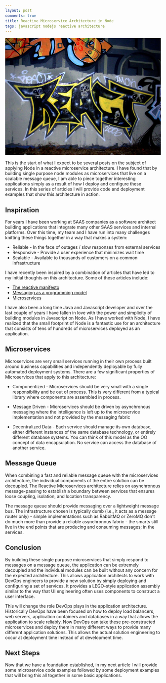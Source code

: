 ```yaml
---
layout: post
comments: true
title: Reactive Microservice Architecture in Node
tags: javascript nodejs reactive architecture
---
```


![](/public/react.jpg)

This is the start of what I expect to be several posts on the subject of applying Node in a reactive microservice architecture. I have found that by building single purpose node modules as microservices that live on a scalable message queue, I am able to piece together interesting applications simply as a result of how I deploy and configure these services. In this series of articles I will provide code and deployment examples that show this architecture in action.

<!--more-->

## Inspiration

For years I have been working at SAAS companies as a software architect building applications that integrate many other SAAS services and internal platforms. Over this time, my team and I have run into many challenges knitting these things together in a way that makes a system:

* Reliable - In the face of outages / slow responses from external services
* Responsive - Provide a user experience that minimizes wait time
* Scalable - Available to thousands of customers on a common infrastructure

I have recently been inspired by a combination of articles that have led to my initial thoughts on this architecture. Some of these articles include:

* [The reactive manifesto](http://www.reactivemanifesto.org/)
* [Messaging as a programming model](http://eventuallyconsistent.net/2013/08/12/messaging-as-a-programming-model-part-1/)
* [Microservices](http://martinfowler.com/articles/microservices.html)

I have also been a long time Java and Javascript developer and over the last couple of years I have fallen in love with the power and simplicity of building modules in Javascript on Node. As I have worked with Node, I have realized that the small footprint of Node is a fantastic use for an architecture that consists of tens of hundreds of microservices deployed as an application.

## Microservices

Microservices are very small services running in their own process built around business capabilities and independently deployable by fully automated deployment systems. There are a few significant properties of Microservices that apply to this architecture:

* Componentized - Microservices should be very small with a single responsibility and be out of process. This is very different from a typical library where components are assembled in process.

* Message Driven - Microservices should be driven by asynchronous messaging where the intelligence is left up to the microservice implementation and not provided by the messaging fabric

* Decentralized Data - Each service should manage its own database, either different instances of the same database technology, or entirely different database systems. You can think of this model as the OO concept of data encapsulation. No service can access the database of another service.

## Message Queue

When combining a fast and reliable message queue with the microservices architecture, the individual components of the entire solution can be decoupled. The Reactive Microservices architecture relies on asynchronous message-passing to establish a boundary between services that ensures loose coupling, isolation, and location transparency.

The message queue should provide messaging over a lightweight message bus. The infrastructure chosen is typically dumb (i.e., it acts as a message router only) - simple implementations such as RabbitMQ or ZeroMQ don't do much more than provide a reliable asynchronous fabric - the smarts still live in the end points that are producing and consuming messages; in the services.

## Conclusion

By building these single purpose microservices that simply respond to messages on a message queue, the application can be extremely decoupled and the individual modules can be built without any concern for the expected architecture. This allows application architects to work with DevOps engineers to provide a new solution by simply deploying and configuring a set of services. It provides a LEGO-style application assembly similar to the way that UI engineering often uses components to construct a user interface.

This will change the role DevOps plays in the application architecture. Historically DevOps have been focused on how to deploy load balancers, web servers, application containers and databases in a way that allows the application to scale reliably. Now DevOps can take these pre-constructed microservices and deploy them in many different ways to provide many different application solutions. This allows the actual solution engineering to occur at deployment time instead of at development time.

## Next Steps

Now that we have a foundation established, in my next article I will provide some microservice code examples followed by some deployment examples that will bring this all together in some basic applications.
